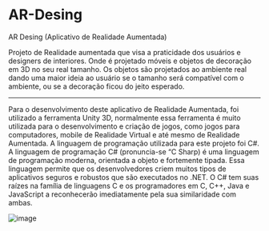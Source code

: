 # AR-Desing
AR Desing (Aplicativo de Realidade Aumentada)

Projeto de Realidade aumentada que visa a praticidade dos usuários e designers de interiores.
Onde é projetado móveis e objetos de decoração em 3D no seu real tamanho.
Os objetos são projetados ao ambiente real dando uma maior ideia ao usuário se o tamanho será compatível
com o ambiente, ou se a decoração ficou do jeito esperado.

------------------------------------------------------------------------------------------------------------------------------------------------------------------------

Para o desenvolvimento deste aplicativo de Realidade Aumentada, foi utilizado a ferramenta Unity 3D, normalmente essa ferramenta é muito utilizada para o desenvolvimento e criação de jogos, como jogos para computadores, mobile de Realidade Virtual e até mesmo de Realidade Aumentada. A linguagem de programação utilizada para este projeto foi C#.
A linguagem de programação C# (pronuncia-se “C Sharp) é uma linguagem de programação moderna, orientada a objeto e fortemente tipada. Essa linguagem permite que os desenvolvedores criem muitos tipos de aplicativos seguros e robustos que são executados no .NET. O C# tem suas raízes na família de linguagens C e os programadores em C, C++, Java e JavaScript a reconhecerão imediatamente pela sua similaridade com ambas.

![image](https://user-images.githubusercontent.com/113481857/198420236-cdf2ce92-dd80-48d9-a5ad-47f95965b26d.png)



